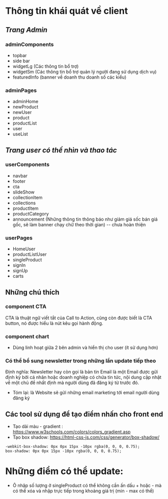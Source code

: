# Thông tin khái quát về client

## _Trang Admin_
### adminComponents
- topbar
- side bar
- widgetLg (Các thông tin bổ trợ)
- widgetSm (Các thông tin bổ trợ quản lý người đang sử dụng dịch vụ)
- featuredInfo (banner về doanh thu doanh số các kiểu)
### adminPages
- adminHome
- newProduct
- newUser
- product
- productList
- user
- useList
## _Trang user có thể nhìn và thao tác_
### userComponents
- navbar
- footer
- cta
- slideShow
- collectionItem
- collections
- productItem
- productCategory
- announcement (Những thông tin thông báo như giảm giá sốc bán giá gốc, sẽ làm banner chạy chữ theo thời gian) -- chưa hoàn thiện 
### userPages
- HomeUser
- productListUser
- singleProduct
- signIn
- signUp
- carts

## Những chú thích
### component CTA 
CTA là thuật ngữ viết tắt của Call to Action, cũng còn được biết là CTA button, nó được hiểu là nút kêu gọi hành động. 
### component chart
- Dùng linh hoạt giữa 2 bên admin và hiển thị cho user (ít sử dụng hơn)
### Có thể bổ sung newsletter trong những lần update tiếp theo
Định nghĩa: Newsletter hay còn gọi là bản tin Email là một Email được gửi định kỳ bởi cá nhân hoặc doanh nghiệp có chứa tin tức, nội dung cập nhật về một chủ đề nhất định mà người dùng đã đăng ký từ trước đó.
- Tóm lại: là Website sẽ gửi những email marketing tới email người dùng đăng ký

## Các tool sử dụng để tạo điểm nhấn cho front end
- Tạo dải màu - gradient : https://www.w3schools.com/colors/colors_gradient.asp
- Tạo box shadow: https://html-css-js.com/css/generator/box-shadow/
```
-webkit-box-shadow: 0px 0px 15px -10px rgba(0, 0, 0, 0.75);
box-shadow: 0px 0px 15px -10px rgba(0, 0, 0, 0.75);
```


# Những điểm có thể update:

- Ô nhập số lượng ở singleProduct có thể không cần ấn dấu + hoặc - mà có thể xóa và nhập trực tiếp trong khoảng giá trị (min - max có thể)
